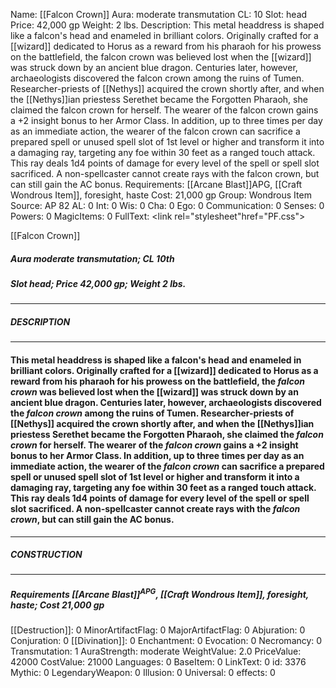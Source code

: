 Name: [[Falcon Crown]]
Aura: moderate transmutation
CL: 10
Slot: head
Price: 42,000 gp
Weight: 2 lbs.
Description: This metal headdress is shaped like a falcon's head and enameled in brilliant colors. Originally crafted for a [[wizard]] dedicated to Horus as a reward from his pharaoh for his prowess on the battlefield, the falcon crown was believed lost when the [[wizard]] was struck down by an ancient blue dragon. Centuries later, however, archaeologists discovered the falcon crown among the ruins of Tumen. Researcher-priests of [[Nethys]] acquired the crown shortly after, and when the [[Nethys]]ian priestess Serethet became the Forgotten Pharaoh, she claimed the falcon crown for herself. The wearer of the falcon crown gains a +2 insight bonus to her Armor Class. In addition, up to three times per day as an immediate action, the wearer of the falcon crown can sacrifice a prepared spell or unused spell slot of 1st level or higher and transform it into a damaging ray, targeting any foe within 30 feet as a ranged touch attack. This ray deals 1d4 points of damage for every level of the spell or spell slot sacrificed. A non-spellcaster cannot create rays with the falcon crown, but can still gain the AC bonus.
Requirements: [[Arcane Blast]]APG, [[Craft Wondrous Item]], foresight, haste
Cost: 21,000 gp
Group: Wondrous Item
Source: AP 82
AL: 0
Int: 0
Wis: 0
Cha: 0
Ego: 0
Communication: 0
Senses: 0
Powers: 0
MagicItems: 0
FullText: <link rel="stylesheet"href="PF.css"><div class="heading"><p class="alignleft">[[Falcon Crown]]</p><div style="clear: both;"></div></div><div><h5><b>Aura </b>moderate transmutation; <b>CL </b>10th</h5><h5><b>Slot </b>head; <b>Price </b>42,000 gp; <b>Weight </b>2 lbs.</h5></div><hr/><div><h5><b>DESCRIPTION</b></h5></div><hr/><div><h4><p>This metal headdress is shaped like a falcon's head and enameled in brilliant colors. Originally crafted for a [[wizard]] dedicated to Horus as a reward from his pharaoh for his prowess on the battlefield, the <i>falcon crown</i> was believed lost when the [[wizard]] was struck down by an ancient blue dragon. Centuries later, however, archaeologists discovered the <i>falcon crown</i> among the ruins of Tumen. Researcher-priests of [[Nethys]] acquired the crown shortly after, and when the [[Nethys]]ian priestess Serethet became the Forgotten Pharaoh, she claimed the <i>falcon crown</i> for herself. The wearer of the <i>falcon crown</i> gains a +2 insight bonus to her Armor Class. In addition, up to three times per day as an immediate action, the wearer of the <i>falcon crown</i> can sacrifice a prepared spell or unused spell slot of 1st level or higher and transform it into a damaging ray, targeting any foe within 30 feet as a ranged touch attack. This ray deals 1d4 points of damage for every level of the spell or spell slot sacrificed. A non-spellcaster cannot create rays with the <i>falcon crown</i>, but can still gain the AC bonus.</p></h4></div><hr/><div><h5><b>CONSTRUCTION</b></h5></div><hr/><div><h5><b>Requirements </b>[[Arcane Blast]]<sup>APG</sup>, [[Craft Wondrous Item]], <i>foresight</i>, <i>haste</i>; <b>Cost </b>21,000 gp</h5></div>
[[Destruction]]: 0
MinorArtifactFlag: 0
MajorArtifactFlag: 0
Abjuration: 0
Conjuration: 0
[[Divination]]: 0
Enchantment: 0
Evocation: 0
Necromancy: 0
Transmutation: 1
AuraStrength: moderate
WeightValue: 2.0
PriceValue: 42000
CostValue: 21000
Languages: 0
BaseItem: 0
LinkText: 0
id: 3376
Mythic: 0
LegendaryWeapon: 0
Illusion: 0
Universal: 0
effects: 0
